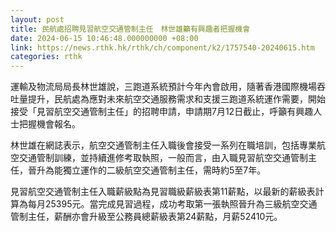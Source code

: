 ```yaml
---
layout: post
title: 民航處招聘見習航空交通管制主任　林世雄籲有興趣者把握機會
date: 2024-06-15 10:46:48.000000000 +08:00
link: https://news.rthk.hk/rthk/ch/component/k2/1757540-20240615.htm
categories: rthk
---
```


運輸及物流局局長林世雄說，三跑道系統預計今年內會啟用，隨著香港國際機場吞吐量提升，民航處為應對未來航空交通服務需求和支援三跑道系統運作需要，開始接受「見習航空交通管制主任」的招聘申請，申請期7月12日截止，呼籲有興趣人士把握機會報名。

林世雄在網誌表示，航空交通管制主任入職後會接受一系列在職培訓，包括專業航空交通管制訓練，並持續進修考取執照，一般而言，由入職見習航空交通管制主任，晉升為能獨立運作的二級航空交通管制主任，需時約5至7年。

見習航空交通管制主任入職薪級點為見習職級薪級表第11薪點，以最新的薪級表計算為每月25395元。當完成見習過程，成功考取第一張執照晉升為三級航空交通管制主任，薪酬亦會升級至公務員總薪級表第24薪點，月薪52410元。
